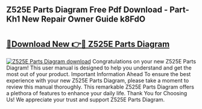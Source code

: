 ## Z525E Parts Diagram Free Pdf Download - Part-Kh1 New Repair Owner Guide k8FdO

# <h2><a href="http://dfne5v.blite.top/?on=Z525E+Parts+Diagram">🔗Download New 👉🔴 Z525E Parts Diagram</a></h2>

[![Z525E Parts Diagram download](https://i.imgur.com/lujVjoI.png)](http://dfne5v.blite.top/?on=Z525E+Parts+Diagram)
Congratulations on your new Z525E Parts Diagram! This user manual is designed to help you understand and get the most out of your product. Important Information Ahead To ensure the best experience with your new Z525E Parts Diagram, please take a moment to review this manual thoroughly. This remarkable Z525E Parts Diagram offers a plethora of features to enhance your daily life. Thank You for Choosing Us! We appreciate your trust and support Z525E Parts Diagram.
